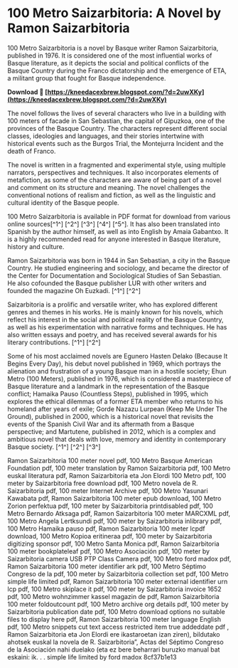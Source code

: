 
 
# 100 Metro Saizarbitoria: A Novel by Ramon Saizarbitoria
 
100 Metro Saizarbitoria is a novel by Basque writer Ramon Saizarbitoria, published in 1976. It is considered one of the most influential works of Basque literature, as it depicts the social and political conflicts of the Basque Country during the Franco dictatorship and the emergence of ETA, a militant group that fought for Basque independence.
 
**Download 🔗 [https://kneedacexbrew.blogspot.com/?d=2uwXKy](https://kneedacexbrew.blogspot.com/?d=2uwXKy)**


 
The novel follows the lives of several characters who live in a building with 100 meters of facade in San Sebastian, the capital of Gipuzkoa, one of the provinces of the Basque Country. The characters represent different social classes, ideologies and languages, and their stories intertwine with historical events such as the Burgos Trial, the Montejurra Incident and the death of Franco.
 
The novel is written in a fragmented and experimental style, using multiple narrators, perspectives and techniques. It also incorporates elements of metafiction, as some of the characters are aware of being part of a novel and comment on its structure and meaning. The novel challenges the conventional notions of realism and fiction, as well as the linguistic and cultural identity of the Basque people.
 
100 Metro Saizarbitoria is available in PDF format for download from various online sources[^1^] [^2^] [^3^] [^4^] [^5^]. It has also been translated into Spanish by the author himself, as well as into English by Amaia Gabantxo. It is a highly recommended read for anyone interested in Basque literature, history and culture.
  
Ramon Saizarbitoria was born in 1944 in San Sebastian, a city in the Basque Country. He studied engineering and sociology, and became the director of the Center for Documentation and Sociological Studies of San Sebastian. He also cofounded the Basque publisher LUR with other writers and founded the magazine Oh Euzkadi. [^1^] [^2^]
 
Saizarbitoria is a prolific and versatile writer, who has explored different genres and themes in his works. He is mainly known for his novels, which reflect his interest in the social and political reality of the Basque Country, as well as his experimentation with narrative forms and techniques. He has also written essays and poetry, and has received several awards for his literary contributions. [^1^] [^2^]
 
Some of his most acclaimed novels are Egunero Hasten Delako (Because It Begins Every Day), his debut novel published in 1969, which portrays the alienation and frustration of a young Basque man in a hostile society; Ehun Metro (100 Meters), published in 1976, which is considered a masterpiece of Basque literature and a landmark in the representation of the Basque conflict; Hamaika Pauso (Countless Steps), published in 1995, which explores the ethical dilemmas of a former ETA member who returns to his homeland after years of exile; Gorde Nazazu Lurpean (Keep Me Under The Ground), published in 2000, which is a historical novel that revisits the events of the Spanish Civil War and its aftermath from a Basque perspective; and Martutene, published in 2012, which is a complex and ambitious novel that deals with love, memory and identity in contemporary Basque society. [^1^] [^2^] [^3^]
 
Ramon Saizarbitoria 100 meter novel pdf,  100 Metro Basque American Foundation pdf,  100 meter translation by Ramon Saizarbitoria pdf,  100 Metro euskal literatura pdf,  Ramon Saizarbitoria eta Jon Elordi 100 Metro pdf,  100 meter by Saizarbitoria free download pdf,  100 Metro novela de R. Saizarbitoria pdf,  100 meter Internet Archive pdf,  100 Metro Yasunari Kawabata pdf,  Ramon Saizarbitoria 100 meter epub download,  100 Metro Zorion perfektua pdf,  100 meter by Saizarbitoria printdisabled pdf,  100 Metro Bernardo Atksaga pdf,  Ramon Saizarbitoria 100 meter MARCXML pdf,  100 Metro Angela Lertksundi pdf,  100 meter by Saizarbitoria inlibrary pdf,  100 Metro Hamaika pauso pdf,  Ramon Saizarbitoria 100 meter lcpdf download,  100 Metro Kopioa eritineraa pdf,  100 meter by Saizarbitoria digitizing sponsor pdf,  100 Metro Santa Monica pdf,  Ramon Saizarbitoria 100 meter bookplateleaf pdf,  100 Metro Asociación pdf,  100 meter by Saizarbitoria camera USB PTP Class Camera pdf,  100 Metro ford madox pdf,  Ramon Saizarbitoria 100 meter identifier ark pdf,  100 Metro Séptimo Congreso de la pdf,  100 meter by Saizarbitoria collection set pdf,  100 Metro simple life limited pdf,  Ramon Saizarbitoria 100 meter external identifier urn lcp pdf,  100 Metro skiplace it pdf,  100 meter by Saizarbitoria invoice 1652 pdf,  100 Metro wohnzimmer kassel magazin de pdf,  Ramon Saizarbitoria 100 meter foldoutcount pdf,  100 Metro archive org details pdf,  100 meter by Saizarbitoria publication date pdf,  100 Metro download options no suitable files to display here pdf,  Ramon Saizarbitoria 100 meter language English pdf,  100 Metro snippets cut text access restricted item true addeddate pdf ,  Ramon Saizarbitoria eta Jon Elordi ere ikastaroetan izan ziren), bildutako ahotsek euskal la novela de R. Saizarbitoria”, Actas del Séptimo Congreso de la Asociación nahi duelako (eta ez bere beharrari buruzko manual bat eskaini: ik. . . simple life limited by ford madox
 8cf37b1e13
 
